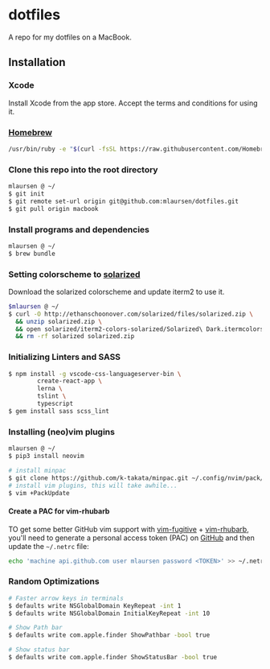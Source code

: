 # dotfiles
A repo for my dotfiles on a MacBook.

## Installation
### Xcode
Install Xcode from the app store. Accept the terms and conditions for using it.

### [Homebrew](http://brew.sh/)

```sh
/usr/bin/ruby -e "$(curl -fsSL https://raw.githubusercontent.com/Homebrew/install/master/install)"
```

### Clone this repo into the root directory

```sh
mlaursen @ ~/
$ git init
$ git remote set-url origin git@github.com:mlaursen/dotfiles.git
$ git pull origin macbook
```

### Install programs and dependencies

```sh
mlaursen @ ~/
$ brew bundle
```

### Setting colorscheme to [solarized](http://ethanschoonover.com/solarized/files/solarized.zip)
Download the solarized colorscheme and update iterm2 to use it.

```sh
$mlaursen @ ~/
$ curl -O http://ethanschoonover.com/solarized/files/solarized.zip \
  && unzip solarized.zip \
  && open solarized/iterm2-colors-solarized/Solarized\ Dark.itermcolors \
  && rm -rf solarized solarized.zip
```

### Initializing Linters and SASS

```sh
$ npm install -g vscode-css-languageserver-bin \
        create-react-app \
        lerna \
        tslint \
        typescript
$ gem install sass scss_lint
```

### Installing (neo)vim plugins

```sh
mlaursen @ ~/
$ pip3 install neovim

# install minpac
$ git clone https://github.com/k-takata/minpac.git ~/.config/nvim/pack/minpac/opt/minpac
# install vim plugins, this will take awhile...
$ vim +PackUpdate
```


#### Create a PAC for vim-rhubarb
TO get some better GitHub vim support with [vim-fugitive](https://github.com/tpope/vim-fugitive) + [vim-rhubarb](https://github.com/tpope/vim-rhubarb),
you'll need to generate a personal access token (PAC) on [GitHub](https://github.com/settings/tokens/new) and then update the `~/.netrc` file:

```sh
echo 'machine api.github.com user mlaursen password <TOKEN>' >> ~/.netrc
```

### Random Optimizations

```bash
# Faster arrow keys in terminals
$ defaults write NSGlobalDomain KeyRepeat -int 1
$ defaults write NSGlobalDomain InitialKeyRepeat -int 10

# Show Path bar
$ defaults write com.apple.finder ShowPathbar -bool true

# Show status bar
$ defaults write com.apple.finder ShowStatusBar -bool true
```
